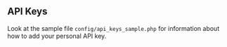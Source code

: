 ## API Keys

Look at the sample file `config/api_keys_sample.php` for information about how to add your personal API key.
